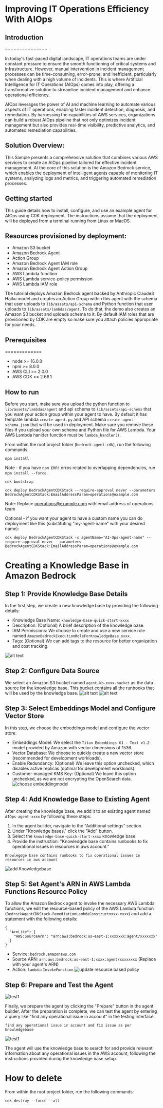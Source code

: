 # Improving IT Operations Efficiency With AIOps

## Introduction
===============

In today's fast-paced digital landscape, IT operations teams are under constant pressure to ensure the smooth functioning of critical systems and infrastructure. However, manual intervention in incident management processes can be time-consuming, error-prone, and inefficient, particularly when dealing with a high volume of incidents. This is where Artificial Intelligence for IT Operations (AIOps) comes into play, offering a transformative solution to streamline incident management and enhance operational efficiency.

AIOps leverages the power of AI and machine learning to automate various aspects of IT operations, enabling faster incident detection, diagnosis, and remediation. By harnessing the capabilities of AWS services, organizations can build a robust AIOps pipeline that not only optimizes incident management but also provides real-time visibility, predictive analytics, and automated remediation capabilities.


## Solution Overview:

This Sample presents a comprehensive solution that combines various AWS services to create an AIOps pipeline tailored for effective incident management. At the core of this solution is the Amazon Bedrock service, which enables the deployment of intelligent agents capable of monitoring IT systems, analyzing logs and metrics, and triggering automated remediation processes.

## Getting started

This guide details how to install, configure, and use an example agent for AIOps using CDK deployment. The instructions assume that the deployment will be deployed from a terminal running from Linux or MacOS.

## Resources provisioned by deployment:

* Amazon S3 bucket
* Amazon Bedrock Agent
* Action Group
* Amazon Bedrock Agent IAM role
* Amazon Bedrock Agent Action Group
* AWS Lambda function
* AWS Lambda service-policy permission 
* AWS Lambda IAM role

The tutorial deploys Amazon Bedrock agent backed by Anthropic Claude3 Haiku model and creates an Action Group within this agent with the schema that user uploads to ``lib/assets/api-schema`` and Python function that user uploads to ``lib/assets/lambdas/agent``. To do that, the demo also creates an Amazon S3 bucket and uploads schema to it. By default IAM roles that are provisioned by CDK are empty so make sure you attach policies appropriate for your needs.

## Prerequisites
=============

* node >= 16.0.0
* npm >= 8.0.0
* AWS CLI >= 2.0.0
* AWS CDK >= 2.66.1

## How to run

Before you start, make sure you upload the python function to ``lib/assets/lambdas/agent`` and api schema to ``lib/assets/api-schema`` that you want your action group within your agent to have. By default it has template lambda ``create-agent.py`` and API schema ``create-agent-schema.json`` that will be used in deployment. Make sure you remove these files if you upload your own schema and Python file for AWS Lambda. Your AWS Lambda hanlder function must be `lambda_handler()`.

From within the root project folder (``bedrock-agent-cdk``), run the following commands:

```
npm install
```
Note - if you have `npm ERR!` erros related to overlapping dependencies, run `npm install --force`.
```
cdk bootstrap
```

```
cdk deploy BedrockAgentCDKStack --require-approval never --parameters BedrockAgentCDKStack:EmailAddressParam=operations@example.com
```
Note: Replace operations@example.com with email address of operations team 

Optional - if you want your agent to have a custom name you can do deployment like this (substituting "my-agent-name" with your desired name):

```
cdk deploy BedrockAgentCDKStack -c agentName="AI-Ops-agent-name" --require-approval never --parameters BedrockAgentCDKStack:EmailAddressParam=operations@example.com

```

# Creating a Knowledge Base in Amazon Bedrock

## Step 1: Provide Knowledge Base Details

In the first step, we create a new knowledge base by providing the following details:

- Knowledge Base Name: `knowledge-base-quick-start-xxxx`
- Description: (Optional) A brief description of the knowledge base.
- IAM Permissions: We choose to create and use a new service role named `AmazonBedrockExecutionRoleForKnowledgeBase_xxxx`.
- Tags: (Optional) We can add tags to the resource for better organization and cost tracking.

![alt text](static/createknowledgebase.png)

## Step 2: Configure Data Source

We select an Amazon S3 bucket named `agent-kb-xxxx-bucket` as the data source for the knowledge base. This bucket contains all the runbooks that will be used by the knowledge base.
![alt text](static/addKnowledgebase1.png)
![alt text](static/createknowledgebase_choose_s3.png)

## Step 3: Select Embeddings Model and Configure Vector Store

In this step, we choose the embeddings model and configure the vector store:

- Embeddings Model: We select the `Titan Embeddings G1 - Text v1.2` model provided by Amazon with vector dimensions of 1536.
- Vector Database: We choose to quickly create a new vector store (recommended for development workloads).
- Enable Redundancy: (Optional) We leave this option unchecked, which disables active replicas (optimal for development workloads).
- Customer-managed KMS Key: (Optional) We leave this option unchecked, as we are not encrypting the OpenSearch data.
![choose embeddingmodel](static/choose_embeddingmodel.png)

## Step 4: Add Knowledge Base to Existing Agent

After creating the knowledge base, we add it to an existing agent named `AIOps-agent-xxxx` by following these steps:

1. In the agent builder, navigate to the "Additional settings" section.
2. Under "Knowledge bases," click the "Add" button.
3. Select the `knowledge-base-quick-start-xxxx` knowledge base.
4. Provide the instruction: "Knowledgde base contains runbooks to fix operational issues in resources in aws account."

```
Knowlegdge base contains runbooks to fix operational issues in resources in aws account

```
![add Knowledgebase](static/addKnowledgebase.png)

## Step 5: Set Agent's ARN in AWS Lambda Functions Resource Policy

To allow the Amazon Bedrock agent to invoke the necessary AWS Lambda functions, we edit the resource-based policy of the AWS Lambda function (`BedrockAgentCDKStack-RemediationLambdaConstructxxxx-xxxx`) and add a statement with the following details:
```
{
  "ArnLike": {
    "AWS:SourceArn": "arn:aws:bedrock:us-east-1:xxxxxxx:agent/xxxxxxx"
  }
}
```

- Service: `bedrock.amazonaws.com`
- Source ARN: `arn:aws:bedrock:us-east-1:xxxx:agent/xxxxxxxx` (Replace with your agent's ARN)
- Action: `lambda:InvokeFunction`
![update resource based policy](static/updateresourcebased_policy.png)

## Step 6: Prepare and Test the Agent

![test1](static/prepare.png)

Finally, we prepare the agent by clicking the "Prepare" button in the agent builder. After the preparation is complete, we can test the agent by entering a query like "find any operational issue in account" in the testing interface.

```
find any operational issue in account and fix issue as per knowledgebase
```

![test1](static/test1.png)

The agent will use the knowledge base to search for and provide relevant information about any operational issues in the AWS account, following the instructions provided during the knowledge base setup.

# How to delete

From within the root project folder, run the following commands:

```
cdk destroy --force --all
```

